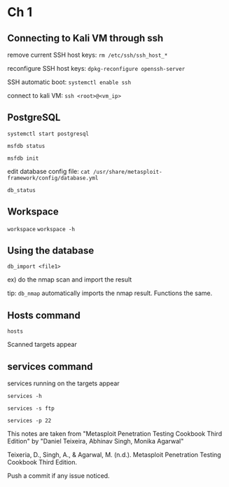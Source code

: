 # Ch 1
## Connecting to Kali VM through ssh 

remove current SSH host keys: ```rm /etc/ssh/ssh_host_*```

reconfigure SSH host keys: ```dpkg-reconfigure openssh-server```

SSH automatic boot: ```systemctl enable ssh```

connect to kali VM: ```ssh <root>@<vm_ip>```

## PostgreSQL

```systemctl start postgresql```

```msfdb status```

```msfdb init```

edit database config file: ```cat /usr/share/metasploit-framework/config/database.yml```

```db_status```

## Workspace

```workspace```
```workspace -h```

## Using the database

```db_import <file1>```

ex) do the nmap scan and import the result

tip: ```db_nmap``` automatically imports the nmap result. Functions the same. 

## Hosts command

```hosts```

Scanned targets appear

## services command

services running on the targets appear

```services -h```

```services -s ftp```

```services -p 22```






This notes are taken from "Metasploit Penetration Testing Cookbook Third Edition" by "Daniel Teixeira, Abhinav Singh, Monika Agarwal"

Teixeria, D., Singh, A., &amp; Agarwal, M. (n.d.). Metasploit Penetration Testing Cookbook Third Edition. 

Push a commit if any issue noticed. 
